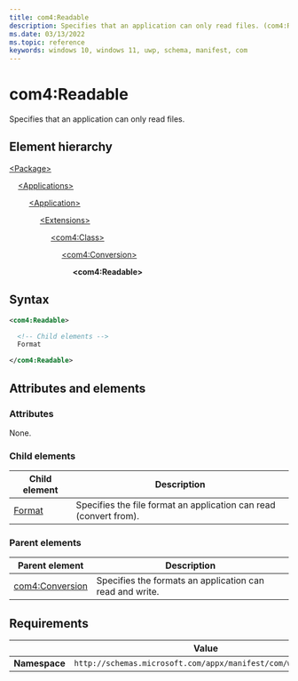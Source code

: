 ```yaml
---
title: com4:Readable
description: Specifies that an application can only read files. (com4:Readable)
ms.date: 03/13/2022
ms.topic: reference
keywords: windows 10, windows 11, uwp, schema, manifest, com
---
```


# com4:Readable

Specifies that an application can only read files.

## Element hierarchy

[\<Package\>](element-package.md)

&nbsp;&nbsp;&nbsp;&nbsp;[\<Applications\>](element-applications.md)

&nbsp;&nbsp;&nbsp;&nbsp; &nbsp;&nbsp;&nbsp;&nbsp;[\<Application\>](element-application.md)

&nbsp;&nbsp;&nbsp;&nbsp; &nbsp;&nbsp;&nbsp;&nbsp; &nbsp;&nbsp;&nbsp;&nbsp;[\<Extensions\>](element-1-extensions.md)

&nbsp;&nbsp;&nbsp;&nbsp; &nbsp;&nbsp;&nbsp;&nbsp; &nbsp;&nbsp;&nbsp;&nbsp; &nbsp;&nbsp;&nbsp;&nbsp;[\<com4:Class\>](element-com4-class.md)

&nbsp;&nbsp;&nbsp;&nbsp; &nbsp;&nbsp;&nbsp;&nbsp; &nbsp;&nbsp;&nbsp;&nbsp; &nbsp;&nbsp;&nbsp;&nbsp; &nbsp;&nbsp;&nbsp;&nbsp;[\<com4:Conversion\>](element-com4-conversion.md)

&nbsp;&nbsp;&nbsp;&nbsp; &nbsp;&nbsp;&nbsp;&nbsp; &nbsp;&nbsp;&nbsp;&nbsp; &nbsp;&nbsp;&nbsp;&nbsp; &nbsp;&nbsp;&nbsp;&nbsp; &nbsp;&nbsp;&nbsp;&nbsp;**\<com4:Readable\>**

## Syntax

```xml
<com4:Readable>

  <!-- Child elements -->
  Format

</com4:Readable>
```

## Attributes and elements

### Attributes

None.

### Child elements

| Child element | Description |
|-|-|
| [Format](element-com4-format.md) | Specifies the file format an application can read (convert from). |

### Parent elements

| Parent element | Description |
|-|-|
| [com4:Conversion](element-com4-conversion.md) | Specifies the formats an application can read and write. |

## Requirements

|   | Value  |
|--|--|
| **Namespace** | `http://schemas.microsoft.com/appx/manifest/com/windows10/4` |
